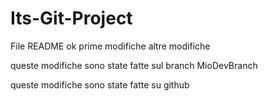 # Its-Git-Project
File README
ok prime modifiche
altre modifiche 

queste modifiche sono state fatte sul branch MioDevBranch

queste modifiche sono state fatte su github
